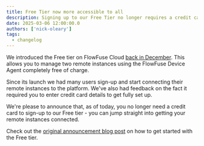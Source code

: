 ```yaml
---
title: Free Tier now more accessible to all
description: Signing up to our Free Tier no longer requires a credit card
date: 2025-03-06 12:00:00.0  
authors: ['nick-oleary']  
tags:  
  - changelog  
---
```


We introduced the Free tier on FlowFuse Cloud [back in December](/blog/2024/12/flowfuse-release-2-12/). This allows you to manage two remote instances using the FlowFuse Device Agent completely free of charge.

Since its launch we had many users sign-up and start connecting their remote instances to the platform. We've also had feedback on the fact it required you to enter credit card details to get fully set up.

We're please to announce that, as of today, you no longer need a credit card to sign-up to our Free tier - you can jump straight into getting your remote instances connected.

Check out the [original announcement blog post](/blog/2024/12/flowfuse-release-2-12/) on how to get started with the Free tier.